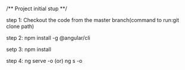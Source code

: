 /** Project initial stup **/

step 1: Checkout the code from the master branch(command to run:git clone path)

step 2: npm install -g @angular/cli

setp 3: npm install

step 4: ng serve -o (or) ng s -o

